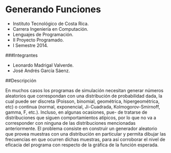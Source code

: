 Generando Funciones
===================

* Instituto Tecnológico de Costa Rica.
* Carrera Ingeniería en Computación.
* Lenguajes de Programación.
* II Proyecto Programado.
* I Semestre 2014.


###Integrantes

* Leonardo Madrigal Valverde.
* José Andrés García Sáenz.


##Descripción

En muchos casos los programas de simulación necesitan generar números aleatorios
que correspondan con una distribución de probabilidad dada, la cual puede ser discreta
(Poisson, binomial, geométrica, hipergeométrica, etc) o continua (normal, exponencial,
Ji-Cuadrada, Kolmogorov-Smirnoff, gamma, F, etc.). Incluso, en algunas ocasiones, pue-
de tratarse de distribuciones que siguen comportamientos atípicos, por lo que no va a
corresponder con ninguna de las distribuciones mencionadas anteriormente.
El problema consiste en construir un generador aleatorio que provea muestras con
una distribución en particular y permita dibujar las frecuencias en que ocurren dichas
muestras, para así corroborar el nivel de eficacia del programa con respecto de la gráfica
de la función esperada.

